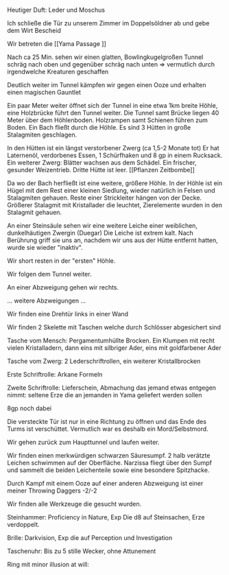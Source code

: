 Heutiger Duft: Leder und Moschus

Ich schließe die Tür zu unserem Zimmer im Doppelsöldner ab und gebe dem Wirt Bescheid

Wir betreten die [[Yama Passage ]]

Nach ca 25 Min. sehen wir einen glatten, Bowlingkugelgroßen Tunnel schräg nach oben und gegenüber schräg nach unten
=> vermutlich durch irgendwelche Kreaturen geschaffen

Deutlich weiter im Tunnel kämpfen wir gegen einen Ooze und erhalten einen magischen Gauntlet

Ein paar Meter weiter öffnet sich der Tunnel in eine etwa 1km breite Höhle, eine Holzbrücke führt den Tunnel weiter. Die Tunnel samt Brücke liegen 40 Meter über dem Höhlenboden. Holzrampen samt Schienen führen zum Boden. Ein Bach fließt durch die Höhle. Es sind 3 Hütten in große Stalagmiten geschlagen.

In den Hütten ist ein längst verstorbener Zwerg (ca 1,5-2 Monate tot) Er hat Laternenöl, verdorbenes Essen, 1 Schürfhaken und 8 gp in einem Rucksack.
Ein weiterer Zwerg: Blätter wachsen aus dem Schädel. Ein frischer, gesunder Weizentrieb.
Dritte Hütte ist leer.
[[Pflanzen Zeitbombe]]

Da wo der Bach herfließt ist eine weitere, größere Höhle. In der Höhle ist ein Hügel mit dem Rest einer kleinen Siedlung, wieder natürlich in Felsen und Stalagmiten gehauen. Reste einer Strickleiter hängen von der Decke. Größerer Stalagmit mit Kristallader die leuchtet, Zierelemente wurden in den Stalagmit gehauen.

An einer Steinsäule sehen wir eine weitere Leiche einer weiblichen, dunkelhäutigen Zwergin (Duegar)
Die Leiche ist extrem kalt. 
Nach Berührung griff sie uns an, nachdem wir uns aus der Hütte entfernt hatten, wurde sie wieder "inaktiv".

Wir short resten in der "ersten" Höhle.

Wir folgen dem Tunnel weiter.

An einer Abzweigung gehen wir rechts.

... weitere Abzweigungen ...

Wir finden eine Drehtür links in einer Wand

Wir finden 2 Skelette mit Taschen welche durch Schlösser abgesichert sind

Tasche vom Mensch: Pergamentumhüllte Brocken. Ein Klumpen mit recht vielen Kristalladern, dann eins mit silbriger Ader, eins mit goldfarbener Ader

Tasche vom Zwerg: 2 Lederschriftrollen, ein weiterer Kristallbrocken

Erste Schriftrolle: Arkane Formeln

Zweite Schriftrolle: Lieferschein, Abmachung das jemand etwas entgegen nimmt: seltene Erze die an jemanden in Yama geliefert werden sollen

8gp noch dabei

Die versteckte Tür ist nur in eine Richtung zu öffnen und das Ende des Turms ist verschüttet. Vermutlich war es deshalb ein Mord/Selbstmord.

Wir gehen zurück zum Haupttunnel und laufen weiter.

Wir finden einen merkwürdigen schwarzen Säuresumpf. 2 halb verätzte Leichen schwimmen auf der Oberfläche. Narzissa fliegt über den Sumpf und sammelt die beiden Leichenteile sowie eine besondere Spitzhacke.

Durch Kampf mit einem Ooze auf einer anderen Abzweigung ist einer meiner Throwing Daggers -2/-2

Wir finden alle Werkzeuge die gesucht wurden.

Steinhammer: Proficiency in Nature, Exp Die d8 auf Steinsachen, Erze verdoppelt.

Brille: Darkvision, Exp die auf Perception und Investigation

Taschenuhr: Bis zu 5 stille Wecker, ohne Attunement

Ring mit minor illusion at will: 